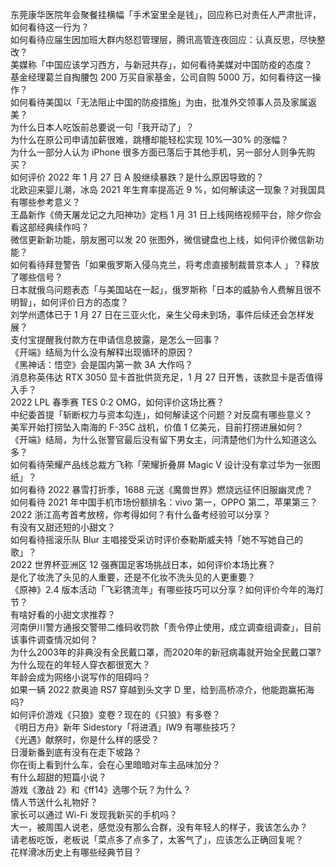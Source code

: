 东莞康华医院年会聚餐挂横幅「手术室里全是钱」，回应称已对责任人严肃批评，如何看待这一行为？  
如何看待应届生因加班大群内怒怼管理层，腾讯高管连夜回应：认真反思，尽快整改？  
美媒称「中国应该学习西方，与新冠共存」，如何看待美媒对中国防疫的态度？  
基金经理葛兰自掏腰包 200 万买自家基金，公司自购 5000 万，如何看待这一操作？  
如何看待美国以「无法阻止中国的防疫措施」为由，批准外交领事人员及家属返美？  
为什么日本人吃饭前总要说一句「我开动了」？  
为什么在原公司申请加薪很难，跳槽却能轻松实现 10%—30% 的涨幅？  
为什么一部分人认为 iPhone 很多方面已落后于其他手机，另一部分人则争先购买？  
如何评价 2022 年 1 月 27 日 A 股继续暴跌？是什么原因导致的？  
北欧迎来婴儿潮，冰岛 2021 年生育率提高近 9 %，如何解读这一现象？对我国具有哪些参考意义？  
王晶新作《倚天屠龙记之九阳神功》定档 1 月 31 日上线网络视频平台，除夕你会看这部经典续作吗？  
微信更新新功能，朋友圈可以发 20 张图外，微信键盘也上线，如何评价微信新功能？  
如何看待拜登警告「如果俄罗斯入侵乌克兰，将考虑直接制裁普京本人 」？释放了哪些信号？  
日本就俄乌问题表态「与美国站在一起」，俄罗斯称「日本的威胁令人费解且很不明智」，如何评价日方的态度？  
刘学州遗体已于 1 月 27 日在三亚火化，亲生父母未到场，事件后续还会怎样发展？  
支付宝提醒我付款方在申请信息披露，是怎么一回事？  
《开端》结局为什么没有解释出现循环的原因？  
《黑神话：悟空》会是国内第一款 3A 大作吗？  
消息称英伟达 RTX 3050 显卡首批供货充足，1 月 27 日开售，该款显卡是否值得入手？  
2022 LPL 春季赛 TES 0:2 OMG，如何评价这场比赛？  
中纪委首提「斩断权力与资本勾连」，如何解读这个问题？对反腐有哪些意义？  
美军开始打捞坠入南海的 F-35C 战机，价值 1 亿美元，目前打捞进展如何？  
《开端》结局，为什么张警官最后没有留下男女主，问清楚他们为什么知道这么多？  
如何看待荣耀产品线总裁方飞称「荣耀折叠屏 Magic V 设计没有拿过华为一张图纸」？  
如何看待 2022 暴雪打折季，1688 元送《魔兽世界》燃烧远征怀旧服幽灵虎？  
如何看待 2021 年中国手机市场份额排名：vivo 第一，OPPO 第二，苹果第三？  
2022 浙江高考首考放榜，你考得如何？有什么备考经验可以分享？  
有没有又甜还短的小甜文？  
如何看待摇滚乐队 Blur 主唱接受采访时评价泰勒斯威夫特「她不写她自己的歌」？  
2022 世界杯亚洲区 12 强赛国足客场挑战日本，如何评价本场比赛？  
是化了妆洗了头见的人重要，还是不化妆不洗头见的人更重要？  
《原神》2.4 版本活动「飞彩镌流年」有哪些技巧可以分享？如何评价今年的海灯节？  
有啥好看的小甜文求推荐？  
河南伊川警方通报交警带二维码收罚款「责令停止使用，成立调查组调查」，目前该事件调查情况如何？  
为什么2003年的非典没有全民戴口罩，而2020年的新冠病毒就开始全民戴口罩?  
为什么现在的年轻人穿衣都很宽大？  
年龄会成为网络小说写作的阻碍吗？  
如果一辆 2022 款奥迪 RS7 穿越到头文字 D 里，给到高桥凉介，他能跑赢拓海吗?  
如何评价游戏《只狼》变卷？现在的《只狼》有多卷？  
《明日方舟》新年 Sidestory「将进酒」IW9 有哪些技巧？  
《光遇》献祭时，你是什么样的感受？  
日漫新番到底有没有在走下坡路？  
你在街上看到什么车，会在心里暗暗对车主品味加分？  
有什么超甜的短篇小说？  
游戏《激战 2》和《ff14》选哪个玩？为什么？  
情人节送什么礼物好？  
家长可以通过 Wi-Fi 发现我新买的手机吗？  
大一，被周围人说老，感觉没有那么合群，没有年轻人的样子，我该怎么办？  
请老板吃饭，老板说「菜点多了点多了，太客气了」，应该怎么正确回复呢？  
花样滑冰历史上有哪些经典节目？  
